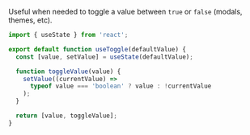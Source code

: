 ---
---

Useful when needed to toggle a value between `true` or `false` (modals, themes, etc).

```js
import { useState } from 'react';

export default function useToggle(defaultValue) {
  const [value, setValue] = useState(defaultValue);

  function toggleValue(value) {
    setValue((currentValue) =>
      typeof value === 'boolean' ? value : !currentValue
    );
  }

  return [value, toggleValue];
}
```
